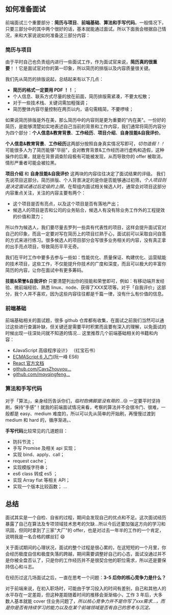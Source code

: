 ## 如何准备面试

前端面试三个重要部分：**简历与项目**、**前端基础**、**算法和手写代码**。一般情况下，只要三部分中的其中两个很好的话，基本就能通过面试。所以下面我会根据自己情况，来和大家说说如何准备这三部分内容：

### 简历与项目

由于平时自己也负责组内进行一些面试工作，作为面试官来说，**简历真的很重要**！！它是面试官对你的第一印象，所以简历的排版以及内容质量很关键。

我们先从简历的排版说起，总结起来有以下几点：

- **简历的格式一定要用 PDF ！！**；
- 个人信息、联系方式尽量的放在前面，简历排版需紧凑，不要太松散；
- 对于一些技术栈、关键词需加粗强调；
- 简历整体内容尽量控制在两页以内，语句需精简，不要啰嗦；

如果说简历排版是外在美，那么简历中的内容则是更为重要的"内在美"。一份好的简历，是能够清楚如实地表述自己当前的背景和工作内容，我们通常将简历内容分为四个部分：**个人信息&教育背景**、**工作经历**、**项目介绍**、**自身技能&自我评价**。

**个人信息&教育背景**、**工作经历**这两部分按照自身真实情况写即可，*切勿造假！！* 可能很多人为了简历能够"华丽"，会对教育背景&工作经历进行虚构和造假，这种操作的后果，就是在背景调查阶段极有可能被发现，从而导致你的 offer 被取消，情形严重者可能会被拉黑。

**项目介绍** 和 **自身技能&自我评价** 这两块的内容往往决定了面试结果的评级。 我们先说项目这部分。简历排版、个人背景决定的是你是否能够通过初筛，*个人项目则是决定面试通过后定级的上限*。在帮组内面试相关候选人时，通常会对项目这部分内容重点关注，关注的内容主要有两个：

- 这个项目是否有亮点，以及这个项目是否有落地产出；
- 候选人的项目是否和公司的业务贴合，候选人有没有除业务工作外的工程提效的价值和潜力；

所以作为候选人，我们要尽量去罗列一些具有代表性的项目，这样会提升面试官对自己的印象，而且一定要对写在简历上的项目烂熟于心，面试前可以采取自问自答的方式来进行练习。很多候选人的项目部分会写很多业务相关的内容，没有真正拿的出手亮点项目，导致简历平平无奇。

我们在平时工作中要多去参与一些如：性能优化、质量保证、构建优化、运营赋能的技术项目，这些工作，不仅能提升你技术的广度和深度，而且可以极大的丰富你简历的内容，让你在面试中有更多筹码。

**技能&荣誉&自我评价** 只要清楚列出你的技能和荣誉即可，例如：有移动端开发经验、微前端经验、熟悉 linux、node、获得了XXX奖项等。对于「自我评价」这部分，我个人并不喜欢，因为这些内容往往都是千篇一律，没有什么有价值的信息。

### 前端基础

前端基础相关的面试题，很多 github 仓库都有收集，在面试之前我们当然可以通过这些进行查漏补缺，但关键还是需要平时积累而且要有深入的理解，以免面试的时候出现一往深处问就不知道的情况...
这里推荐几个前端基础相关的书籍和内容：

- 《JavaScript 高级程序设计》 （红宝石书）
- [ECMAScript 6 入门](https://link.juejin.cn/?target=https%3A%2F%2Fes6.ruanyifeng.com%2F)(阮一峰 ES6)
- [React 官方文档](https://link.juejin.cn/?target=https%3A%2F%2Fzh-hans.reactjs.org%2Fdocs%2Fhello-world.html)
- [github.com/CavsZhouyou…](https://link.juejin.cn/?target=https%3A%2F%2Fgithub.com%2FCavsZhouyou%2FFront-End-Interview-Notebook)
- [github.com/mqyqingfeng…](https://link.juejin.cn/?target=https%3A%2F%2Fgithub.com%2Fmqyqingfeng%2FBlog)

### 算法和手写代码

对于「算法」，亲身经历告诉你们，*临时抱佛脚是没有用的*...😢
一定要平时坚持刷，保持“手感”！就我的前端面试情况来看，考察的算法并不会很冷门、很难，一般都是 easy、medium 难度的，所以可以先从简单的开始刷，再慢慢过渡到 medium 和 hard 的，循序渐进。、

**手写代码**比较常见的几道题目：

- 防抖节流；
- 手写 Promise 及相关 api 实现；
- 实现 bind、apply、call；
- request cache；
- 实现模版字符串；
- es6 class 转成 es5 ；
- 实现 Array flat 等相关 API；
- 实现一个版本比较函数； ...

## 总结

面试其实是一个自检、自省的过程，期间会发现自己的优点和不足。这次面试经历暴露了自己在算法及专项领域技术思考的欠缺...所以今后还要加强这方向的学习和巩固，但同时拿到了三家"大厂"的 offer，也是对过去一年半的工作的一个肯定，说明我是一名合格的螺丝钉 😄

关于面试期间的心理状况，面试的整个过程是很心累的，在这短短的一个月里，你会经历极度自信和极度失落的跨越，期间需要调整好自己的心态，面试没通过并不是你被全盘否认了，只是你的工作经历并不是很契合他的职位需求，所以还是要保持信心和斗志。

在经历过这几场面试之后，一直在思考一个问题：**3-5 后你的核心竞争力是什么？**

对于前端来说，在初入职场时，可能由于学习投入的时间有差别，自己和其他人的水平存在一定差距，但这种差距随着时间的推移会渐渐缩小，工作 3 年后，大多数人基本就能 cover 住业务问题了，*所以核心竞争力并不是你写了xxx需求...，而是你是否有持续学习的能力以及在某个前端领域是否有自己的思考与沉淀。*